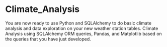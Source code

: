 # Climate_Analysis
You are now ready to use Python and SQLAlchemy to do basic climate analysis and data exploration on your new weather station tables. Climate Analysis using SQLAlchemy ORM queries, Pandas, and Matplotlib based on the queries that you have just developed.
